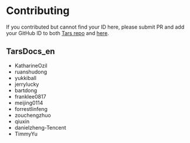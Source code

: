 # Contributing

If you contributed but cannot find your ID here, please submit PR and add your GitHub ID to both [Tars repo](https://github.com/TarsCloud/Tars/pulls) and [here](https://github.com/TarsCloud/TarsDocs_en/pulls).

## TarsDocs_en

- KatharineOzil
- ruanshudong
- yukkiball
- jerrylucky
- bartdong
- franklee0817
- meijing0114
- forrestlinfeng
- zouchengzhuo
- qiuxin
- danielzheng-Tencent
- TimmyYu
